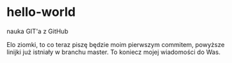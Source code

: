 # hello-world
nauka GIT'a z GitHub

Elo ziomki, to co teraz piszę będzie moim pierwszym commitem, powyższe linijki już istniały w branchu master.
To koniecz mojej wiadomości do Was.
